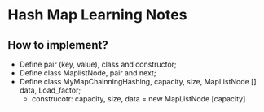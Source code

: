 # Hash Map Learning Notes
## How to implement?
- Define pair (key, value), class and constructor;
- Define class MaplistNode, pair and next;
- Define class MyMapChainningHashing, capacity, size, MapListNode [] data, Load_factor;
  - construcotr: capacity, size, data = new MapListNode [capacity]

